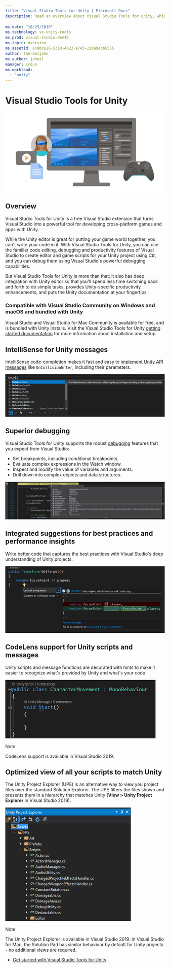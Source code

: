 ```yaml
---
title: "Visual Studio Tools for Unity | Microsoft Docs"
description: Read an overview about Visual Studio Tools for Unity, which is a free Visual Studio extension that helps you develop cross-platform games and apps with Unity.

ms.date: "10/25/2019"
ms.technology: vs-unity-tools
ms.prod: visual-studio-dev16
ms.topic: overview
ms.assetid: 6cabc626-5310-4622-a743-210a9abb5535
author: therealjohn
ms.author: johmil
manager: crdun
ms.workload:
  - "unity"
---
```

# Visual Studio Tools for Unity
![Visual Studio Tools for Unity](../media/hero.png)

## Overview
Visual Studio Tools for Unity is a free Visual Studio extension that turns Visual Studio into a powerful tool for developing cross-platform games and apps with Unity.

While the Unity editor is great for putting your game world together, you can't write your code in it. With Visual Studio Tools for Unity, you can use the familiar code editing, debugging and productivity features of Visual Studio to create editor and game scripts for your Unity project using C#, and you can debug them using Visual Studio's powerful debugging capabilities.

But Visual Studio Tools for Unity is more than that; it also has deep integration with Unity editor so that you'll spend less time switching back and forth to do simple tasks, provides Unity-specific productivity enhancements, and puts the Unity documentation at your fingertips.

### Compatible with Visual Studio Community on Windows and macOS and bundled with Unity
Visual Studio and Visual Studio for Mac Community is available for free, and is bundled with Unity installs. Visit the Visual Studio Tools for Unity [getting started documentation](getting-started-with-visual-studio-tools-for-unity.md) for more information about installation and setup.

## IntelliSense for Unity messages
IntelliSense code-completion makes it fast and easy to [implement Unity API messages](using-visual-studio-tools-for-unity.md#intellisense-for-unity-api-messages) like `OnCollisionEnter`, including their parameters.

![IntelliSense dialog showing OnCollisionEnter](../media/vs/intellisense-example.png)

## Superior debugging
Visual Studio Tools for Unity supports the robust [debugging](using-visual-studio-tools-for-unity.md#unity-debugging) features that you expect from Visual Studio:

* Set breakpoints, including conditional breakpoints.
* Evaluate complex expressions in the Watch window.
* Inspect and modify the value of variables and arguments.
* Drill down into complex objects and data structures.

![Stopped on a breakpoint inspecting variables](../media/vs/debugging-inspecting.png)

## Integrated suggestions for best practices and performance insights
Write better code that captures the best practices with Visual Studio's deep understanding of Unity projects.

![VS refactoring string comparison with CompareTag](../media/vs/unity-diagnostics.png)

## CodeLens support for Unity scripts and messages
Unity scripts and message functions are decorated with hints to make it easier to recognize what's provided by Unity and what's your code.

 ![New script showing CodeLens hints for Unity Script and Unity Message](../media/vs/codelens-support.png)

> [!NOTE]
> CodeLens support is available in Visual Studio 2019.

## Optimized view of all your scripts to match Unity
The Unity Project Explorer (UPE) is an alternative way to view you project files over the standard Solution Explorer. The UPE filters the files shown and presents them in a hierarchy that matches Unity (**View > Unity Project Explorer** in Visual Studio 2019).

![Unity Project Explorer](../media/vs/unity-project-explorer.png)

> [!NOTE]
> The Unity Project Explorer is available in Visual Studio 2019. In Visual Studio for Mac, the Solution Pad has similar behaviour by default for Unity projects - no additional views are required.

* [Get started with Visual Studio Tools for Unity](getting-started-with-visual-studio-tools-for-unity.md)
